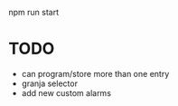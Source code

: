 npm run start

# TODO
- can program/store more than one entry 
- granja selector
- add new custom alarms